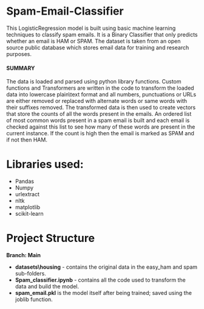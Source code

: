 # Spam-Email-Classifier
This LogisticRegression model is built using basic machine learning techniques to classify spam emails. It is a Binary Classifier that only predicts whether an email is HAM or SPAM. The dataset is taken from an open source public database which stores email data for training and research purposes. 

#### SUMMARY
The data is loaded and parsed using python library functions. Custom functions and Transformers are written in the code to transform the loaded data into lowercase plain\text format and all numbers, punctuations or URLs are either removed or replaced with alternate words or same words with their suffixes removed. The transformed data is then used to create vectors that store the counts of all the words present in the emails. An ordered list of most common words present in a spam email is built and each email is checked against this list to see how many of these words are present in the current instance. If the count is high then the email is marked as SPAM and if not then HAM.

# Libraries used:
- Pandas 
- Numpy
- urlextract
- nltk
- matplotlib
- scikit-learn

# Project Structure
**Branch: Main**
- **datasets\housing** - contains the original data in the easy_ham and spam sub-folders.
- **Spam_classifier.ipynb** - contains all the code used to transform the data and build the model.
- **spam_email.pkl** is the model itself after being trained; saved using the joblib function.
